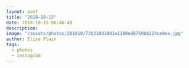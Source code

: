 ```yaml
---
layout: post
title: "2018-10-15"
date: 2018-10-15 06:46:49
description: 
image: "/assets/photos/201810/73b218d20d1e1180ed8760b8224ce9ee.jpg"
author: Elise Plain
tags: 
  - photos
  - instagram
---
```



<p></p>
